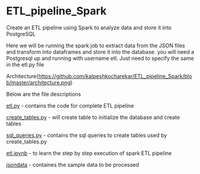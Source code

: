 # ETL_pipeline_Spark
Create an ETL pipeline using Spark to analyze data and store it into PostgreSQL

Here we will be running the spark job to extract data from the JSON files and transform into dataframes and store it into the database.
you will need a Postgresql up and running with username etl.
Just need to specify the same in the etl.py file

Architecture(https://github.com/kalpeshkocharekar/ETL_pipeline_Spark/blob/master/architecture.png)

Below are the file descriptions

[etl.py](https://github.com/kalpeshkocharekar/ETL_pipeline_Spark/blob/master/etl.py) - contains the code for complete ETL pipeline

[create_tables.py](https://github.com/kalpeshkocharekar/ETL_pipeline_Spark/blob/master/create_tables.py) - will create table to initialize the database and create tables

[sql_queries.py](https://github.com/kalpeshkocharekar/ETL_pipeline_Spark/blob/master/sql_queries.py) - contains the sql queries to create tables used by create_tables.py

[etl.ipynb](https://github.com/kalpeshkocharekar/ETL_pipeline_Spark/blob/master/etl.ipynb) - to learn the step by step execution of spark ETL pipeline

[jsondata](https://github.com/kalpeshkocharekar/ETL_pipeline_Spark/tree/master/jsondata) - containes the sample data to be processed

